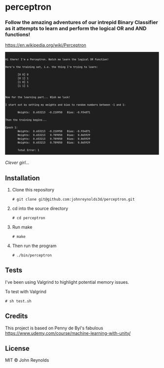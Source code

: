 # perceptron

### Follow the amazing adventures of our intrepid Binary Classifier as it attempts to learn and perform the logical OR and AND functions!

https://en.wikipedia.org/wiki/Perceptron

![Screenshot](/img/perceptron.webp?raw=true "")

*Clever girl...*

## Installation

  1. Clone this repository
     ```
     # git clone git@github.com:johnreynolds3d/perceptron.git
     ```
  2. cd into the source directory
     ```
     # cd perceptron
     ```
  3. Run make 
     ```
     # make 
     ```
  4. Then run the program
     ```
     # ./bin/perceptron
     ```

## Tests

I've been using Valgrind to highlight potential memory issues. 

To test with Valgrind
```
# sh test.sh
```

## Credits

This project is based on Penny de Byl's fabulous https://www.udemy.com/course/machine-learning-with-unity/

## License

MIT &copy; John Reynolds
